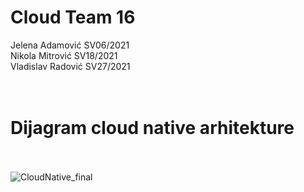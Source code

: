 # Cloud Team 16
Jelena Adamović SV06/2021<br>
Nikola Mitrović SV18/2021<br>
Vladislav Radović SV27/2021 <br><br><br>
# Dijagram cloud native arhitekture  <br><br>

![CloudNative_final](https://github.com/vradovic/cloud-team16/assets/105147473/c9ac6c2b-b773-4ab8-ad25-0f0267b31ab0)


